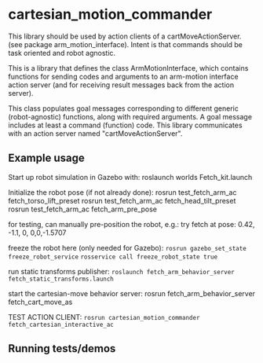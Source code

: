 # cartesian_motion_commander
This library should be used by action clients of a cartMoveActionServer.
(see package arm_motion_interface).
Intent is that commands should be task oriented and robot agnostic.

This is a library that defines the class ArmMotionInterface, which contains functions
for sending codes and arguments to an arm-motion interface action server (and for
receiving result messages back from the action server).

This class populates goal messages corresponding to different generic (robot-agnostic)
functions, along with required arguments. A goal message includes at least a command (function) code.
This library communicates with an action server named "cartMoveActionServer".

## Example usage
Start up robot simulation in Gazebo with: 
roslaunch worlds Fetch_kit.launch

Initialize the robot pose (if not already done):
rosrun test_fetch_arm_ac fetch_torso_lift_preset
rosrun test_fetch_arm_ac fetch_head_tilt_preset
rosrun test_fetch_arm_ac fetch_arm_pre_pose

for testing, can manually pre-position the robot, e.g.:
try fetch at pose: 0.42, -1.1, 0, 0,0,-1.5707

freeze the robot here (only needed for Gazebo):
`rosrun gazebo_set_state freeze_robot_service`
`rosservice call freeze_robot_state true`

run static transforms publisher:
`roslaunch fetch_arm_behavior_server fetch_static_transforms.launch`

start the cartesian-move behavior server:
rosrun fetch_arm_behavior_server fetch_cart_move_as

TEST ACTION CLIENT:
`rosrun cartesian_motion_commander fetch_cartesian_interactive_ac`




## Running tests/demos
    
